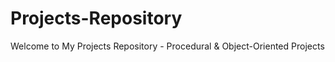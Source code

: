 # Projects-Repository
Welcome to My Projects Repository - Procedural &amp; Object-Oriented Projects
